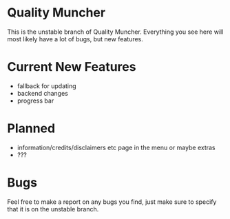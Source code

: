 # Quality Muncher

This is the unstable branch of Quality Muncher. Everything you see here will most likely have a lot of bugs, but new features.

# Current New Features

 - fallback for updating
 - backend changes
 - progress bar

# Planned

 - information/credits/disclaimers etc page in the menu or maybe extras
 - ???

# Bugs

Feel free to make a report on any bugs you find, just make sure to specify that it is on the unstable branch.